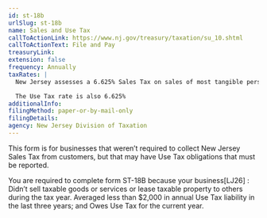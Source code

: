```yaml
---
id: st-18b
urlSlug: st-18b
name: Sales and Use Tax
callToActionLink: https://www.nj.gov/treasury/taxation/su_10.shtml
callToActionText: File and Pay
treasuryLink:
extension: false
frequency: Annually
taxRates: |
  New Jersey assesses a 6.625% Sales Tax on sales of most tangible personal property, specified digital products, and certain services.

  The Use Tax rate is also 6.625%
additionalInfo:
filingMethod: paper-or-by-mail-only
filingDetails:
agency: New Jersey Division of Taxation
---
```


This form is for businesses that weren’t required to collect New Jersey Sales Tax from customers, but that may have Use Tax obligations that must be reported.

You are required to complete form ST-18B because your business[LJ26] :
Didn’t sell taxable goods or services or lease taxable property to others during the tax year.
Averaged less than $2,000 in annual Use Tax liability in the last three years; and
Owes Use Tax for the current year.
